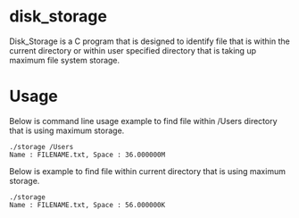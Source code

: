 # disk_storage

Disk_Storage is a C program that is designed to identify file that is within the current directory or within user specified directory that is taking up maximum file system storage.

# Usage
Below is command line usage example to find file within /Users directory that is using maximum storage.
```
./storage /Users
Name : FILENAME.txt, Space : 36.000000M
```

Below is example to find file within current directory that is using maximum storage.
```
./storage
Name : FILENAME.txt, Space : 56.000000K
```

